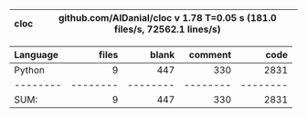 cloc|github.com/AlDanial/cloc v 1.78  T=0.05 s (181.0 files/s, 72562.1 lines/s)
--- | ---

Language|files|blank|comment|code
:-------|-------:|-------:|-------:|-------:
Python|9|447|330|2831
--------|--------|--------|--------|--------
SUM:|9|447|330|2831
